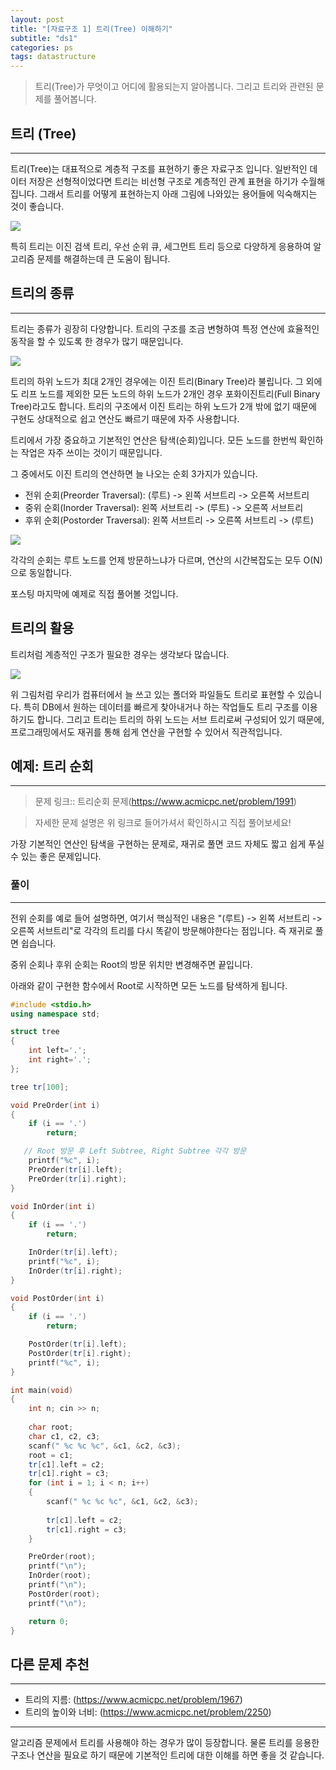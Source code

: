 ```yaml
---
layout: post
title: "[자료구조 1] 트리(Tree) 이해하기"
subtitle: "ds1"
categories: ps
tags: datastructure
---
```


> 트리(Tree)가 무엇이고 어디에 활용되는지 알아봅니다. 그리고 트리와 관련된 문제를 풀어봅니다.

## 트리 (Tree)
---

트리(Tree)는 대표적으로 계층적 구조를 표현하기 좋은 자료구조 입니다. 일반적인 데이터 저장은 선형적이었다면 트리는 비선형 구조로 계층적인 관계 표현을 하기가 수월해집니다. 그래서 트리를 어떻게 표현하는지 아래 그림에 나와있는 용어들에 익숙해지는 것이 좋습니다.

![](https://laboputer.github.io/assets/img/algorithm/ds/05_tree1.PNG)

특히 트리는 이진 검색 트리, 우선 순위 큐, 세그먼트 트리 등으로 다양하게 응용하여 알고리즘 문제를 해결하는데 큰 도움이 됩니다.

## 트리의 종류
---

트리는 종류가 굉장히 다양합니다. 트리의 구조를 조금 변형하여 특정 연산에 효율적인 동작을 할 수 있도록 한 경우가 많기 때문입니다.

![](https://laboputer.github.io/assets/img/algorithm/ds/05_tree2.PNG)

트리의 하위 노드가 최대 2개인 경우에는 이진 트리(Binary Tree)라 불립니다. 그 외에도 리프 노드를 제외한 모든 노드의 하위 노드가 2개인 경우 포화이진트리(Full Binary Tree)라고도 합니다. 트리의 구조에서 이진 트리는 하위 노드가 2개 밖에 없기 때문에 구현도 상대적으로 쉽고 연산도 빠르기 때문에 자주 사용합니다.

트리에서 가장 중요하고 기본적인 연산은 탐색(순회)입니다. 모든 노드를 한번씩 확인하는 작업은 자주 쓰이는 것이기 때문입니다.

그 중에서도 이진 트리의 연산하면 늘 나오는 순회 3가지가 있습니다.

- 전위 순회(Preorder Traversal): (루트) -> 왼쪽 서브트리 -> 오른쪽 서브트리
- 중위 순회(Inorder Traversal): 왼쪽 서브트리 -> (루트) -> 오른쪽 서브트리
- 후위 순회(Postorder Traversal): 왼쪽 서브트리 -> 오른쪽 서브트리 -> (루트)

![](https://laboputer.github.io/assets/img/algorithm/ds/05_tree3.PNG)

각각의 순회는 루트 노드를 언제 방문하느냐가 다르며, 연산의 시간복잡도는 모두 O(N)으로 동일합니다.

포스팅 마지막에 예제로 직접 풀어볼 것입니다.

## 트리의 활용

트리처럼 계층적인 구조가 필요한 경우는 생각보다 많습니다.

![](https://laboputer.github.io/assets/img/algorithm/ds/05_tree4.PNG)

위 그림처럼 우리가 컴퓨터에서 늘 쓰고 있는 폴더와 파일들도 트리로 표현할 수 있습니다. 특히 DB에서 원하는 데이터를 빠르게 찾아내거나 하는 작업들도 트리 구조를 이용하기도 합니다. 그리고 트리는 트리의 하위 노드는 서브 트리로써 구성되어 있기 때문에, 프로그래밍에서도 재귀를 통해 쉽게 연산을 구현할 수 있어서 직관적입니다. 


## 예제: 트리 순회
---

> 문제 링크:: 트리순회 문제(https://www.acmicpc.net/problem/1991)

> 자세한 문제 설명은 위 링크로 들어가셔서 확인하시고 직접 풀어보세요!

가장 기본적인 연산인 탐색을 구현하는 문제로, 재귀로 풀면 코드 자체도 짧고 쉽게 푸실 수 있는 좋은 문제입니다.

### 풀이
---

전위 순회를 예로 들어 설명하면, 여기서 핵심적인 내용은 "(루트) -> 왼쪽 서브트리 -> 오른쪽 서브트리"로 각각의 트리를 다시 똑같이 방문해야한다는 점입니다. 즉 재귀로 풀면 쉽습니다.

중위 순회나 후위 순회는 Root의 방문 위치만 변경해주면 끝입니다.

아래와 같이 구현한 함수에서 Root로 시작하면 모든 노드를 탐색하게 됩니다.

```cpp
#include <stdio.h>
using namespace std;

struct tree
{
	int left='.';
	int right='.';
};

tree tr[100];

void PreOrder(int i)
{
	if (i == '.')
		return;

   // Root 방문 후 Left Subtree, Right Subtree 각각 방문
	printf("%c", i);
	PreOrder(tr[i].left);
	PreOrder(tr[i].right);
}

void InOrder(int i)
{
	if (i == '.')
		return;

	InOrder(tr[i].left);
	printf("%c", i);
	InOrder(tr[i].right);
}

void PostOrder(int i)
{
	if (i == '.')
		return;

	PostOrder(tr[i].left);
	PostOrder(tr[i].right);
	printf("%c", i);
}

int main(void)
{
	int n; cin >> n;
	
	char root;
	char c1, c2, c3;
	scanf(" %c %c %c", &c1, &c2, &c3);
	root = c1;
	tr[c1].left = c2;
	tr[c1].right = c3;
	for (int i = 1; i < n; i++)
	{
		scanf(" %c %c %c", &c1, &c2, &c3);
		
		tr[c1].left = c2;
		tr[c1].right = c3;
	}

	PreOrder(root);
	printf("\n");
	InOrder(root);
	printf("\n");
	PostOrder(root);
	printf("\n");

	return 0;
}
```

## 다른 문제 추천
---

- 트리의 지름: (https://www.acmicpc.net/problem/1967)
- 트리의 높이와 너비: (https://www.acmicpc.net/problem/2250)

---

알고리즘 문제에서 트리를 사용해야 하는 경우가 많이 등장합니다. 물론 트리를 응용한 구조나 연산을 필요로 하기 때문에 기본적인 트리에 대한 이해를 하면 좋을 것 같습니다.